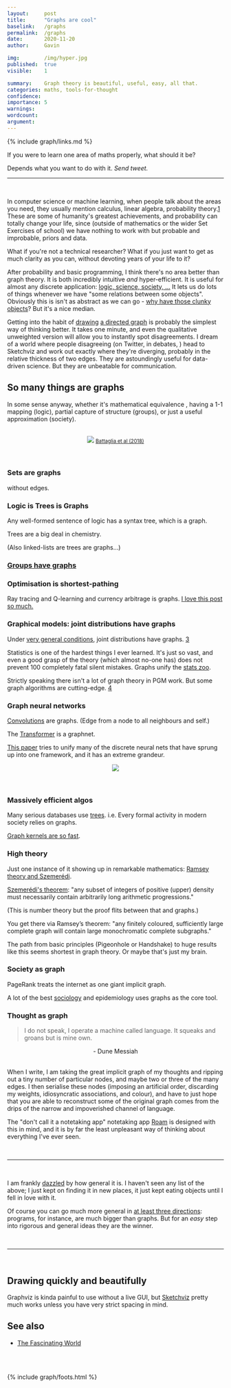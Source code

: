 ```yaml
---
layout:     post
title:      "Graphs are cool"
baselink:   /graphs
permalink:  /graphs
date:       2020-11-20
author:     Gavin

img:        /img/hyper.jpg
published:  true
visible:    1

summary:    Graph theory is beautiful, useful, easy, all that.
categories: maths, tools-for-thought
confidence: 
importance: 5
warnings: 	
wordcount:  
argument:   
---
```


{%	include graph/links.md	%}


If you were to learn one area of maths properly, what should it be?

Depends what you want to do with it. _Send tweet._

<hr />
<br>

In computer science or machine learning, when people talk about the areas you need, they usually mention calculus, linear algebra, probability theory.<a href="#fn:1" id="fnref:1">1</a> These are some of humanity's greatest achievements, and probability can totally change your life, since (outside of mathematics or the wider Set Exercises of school) we have nothing to work with but probable and improbable, priors and data.

What if you're not a technical researcher? What if you just want to get as much clarity as you can, without devoting years of your life to it?

After probability and basic programming, I think there's no area better than graph theory. It is both incredibly intuitive _and_ hyper-efficient. It is useful for almost any discrete application: <a href="#so-many-things-are-graphs">logic, science, society, ...</a> It lets us do lots of things whenever we have "some relations between some objects". Obviously this is isn't as abstract as we can go - <a href="{{rosr}}">why have those clunky objects</a>? But it's a nice median.



Getting into the habit of <a href="/uncritical">drawing</a> <a href="{{cornaro}}">a directed graph</a> is probably the simplest way of thinking better. It takes one minute, and even the qualitative unweighted version will allow you to instantly spot disagreements. I dream of a world where people disagreeing (on Twitter, in debates, ) head to Sketchviz and work out exactly where they're diverging, probably in the relative thickness of two edges. They are astoundingly useful for data-driven science. But they are unbeatable for communication.


<!-- ## Intuitive 

You can go far in graph theory with visual reasoning.

Gif of "every 4-path is self-complementary"

## causal inference, 

theory building
 -->
<!-- http://bactra.org/notebooks/graphical-causal-models.html -->




## So many things are graphs

In some sense anyway, whether it's mathematical equivalence , having a 1-1 mapping (logic), partial capture of structure (groups), or just a useful approximation (society).

<br>
<center>
	<img src="/img/deep.jpg" />
	<small>
		<a href="{{dm}}">
			Battaglia et al (2018)
		</a>
	</small>
</center>
<br><br>


### Sets are graphs 

without edges.


### Logic is Trees is Graphs

Any well-formed sentence of logic has a syntax tree, which is a graph.

Trees are a big deal in chemistry.

(Also linked-lists are trees are graphs...)


### <a href="{{group}}">Groups have graphs</a>



### Optimisation is shortest-pathing

Ray tracing and Q-learning and currency arbitrage is graphs. <a href="{{jang}}">I love this post so much.</a>


### Graphical models: joint distributions have graphs

Under <a href="{{hc}}">very general conditions</a>, joint distributions have graphs. <a href="#fn:3" id="fnref:3">3</a>


Statistics is one of the hardest things I ever learned. It's just so vast, and even a good grasp of the theory (which almost no-one has) does not prevent 100 completely fatal silent mistakes. Graphs unify the <a href="{{zoo}}">stats zoo</a>.

Strictly speaking there isn't a lot of graph theory in PGM work. But some graph algorithms are cutting-edge. <a href="#fn:4" id="fnref:4">4</a>

 <!-- The distinction between directed and undirected is important, but "Bayes" and "Markov" don't really convey it, since directed graphs have Markov properties and one uses Bayes's rule all the time in undirected graphs. -->



### Graph neural networks
	
<a href="{{c}}">Convolutions</a> are graphs. (Edge from a node to all neighbours and self.)

The <a href="{{t}}">Transformer</a> is a graphnet.

<a href="{{dm}}">This paper</a> tries to unify many of the discrete neural nets that have sprung up into one framework, and it has an extreme grandeur.

<center>
	<img src="/img/gnn.png" />
</center>
<br><br>

### Massively efficient algos

Many serious databases use <a href="{{btree}}">trees</a>. i.e. Every formal activity in modern society relies on graphs.

<a href="{{kern}}">Graph kernels are so fast</a>.


### High theory

Just one instance of it showing up in remarkable mathematics: <a href="{{rams}}">Ramsey theory and Szemerédi</a>.

<a href="{{sz}}">Szemerédi's theorem</a>: 
"any subset of integers of positive (upper) density must necessarily contain arbitrarily long arithmetic progressions."

(This is number theory but the proof flits between that and graphs.)

You get there via Ramsey’s theorem: "any finitely coloured, sufficiently large complete graph will contain large monochromatic complete subgraphs."

The path from basic principles (Pigeonhole or Handshake) to huge results like this seems shortest in graph theory. Or maybe that's just my brain.

<!-- graph-theoretical techniques, discarding almost entirely the additive structure of the problem -->
<!--  Szemeredi’s original proof is only partly graph-theoretical, as it exploits the additive structure of progressions in many different places. -->


### Society as graph

PageRank treats the internet as one giant implicit graph. 

A lot of the best <a href="{{ergm}}">sociology</a> and epidemiology uses graphs as the core tool.


### Thought as graph

> I do not speak, I operate a machine called language. It squeaks and groans but is mine own.

<center>- Dune Messiah</center>

<br>

When I write, I am taking the great implicit graph of my thoughts and ripping out a tiny number of particular nodes, and maybe two or three of the many edges. I then serialise these nodes (imposing an artificial order, discarding my weights, idiosyncratic associations, and colour), and have to just hope that you are able to reconstruct some of the original graph comes from the drips of the narrow and impoverished channel of language.

The "don't call it a notetaking app" notetaking app <a href="{{r}}">Roam</a> is designed with this in mind, and it is by far the least unpleasant way of thinking about everything I've ever seen.

<br>
<hr />
<br>

I am frankly <a href="{{hammer}}">dazzled</a> by how general it is. I haven't seen any list of the above; I just kept on finding it in new places, it just kept eating objects until I fell in love with it.

Of course you can go much more general in <a href="{{ncat}}">at least three directions</a>: programs, for instance, are much bigger than graphs. But for an _easy_ step into rigorous and general ideas they are the winner.

<br>
<hr />
<br>



## Drawing quickly and beautifully

<!-- Mermaid / Graphviz -->

Graphviz is kinda painful to use without a live GUI, but <a href="{{viz}}">Sketchviz</a> pretty much works unless you have very strict spacing in mind.



## See also

* [The Fascinating World](https://press.princeton.edu/books/paperback/9780691175638/the-fascinating-world-of-graph-theory)

<br><br>

{%	include graph/foots.html	%}